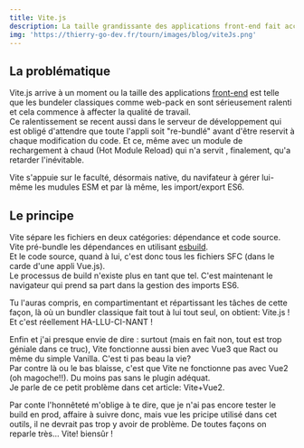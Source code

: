 ```yaml
---
title: Vite.js 
description: La taille grandissante des applications front-end fait accuser un sérieux ralentissement aux bundlers classiques durant le dévelopement. Vite.js est la solution que nous propose Evan You, qui est, entre autre, le créateur de Vue.js
img: 'https://thierry-go-dev.fr/tourn/images/blog/viteJs.png'
---
```

   
   
## La problématique   
   
Vite.js arrive à un moment ou la taille des applications [front-end](/lexique) est telle que les bundeler classiques comme web-pack en sont sérieusement ralenti et cela commence à affecter la qualité de travail.   
Ce ralentissement se recent aussi dans le serveur de développement qui est obligé d'attendre que toute l'appli soit "re-bundlé" avant d'être reservit à chaque modification du code. Et ce, même avec un module de rechargement à chaud (Hot Module Reload) qui n'a servit , finalement, qu'a retarder l'inévitable.   
   
Vite s'appuie sur le faculté, désormais native, du navifateur à gérer lui-même les mudules ESM et par là même, les import/export ES6.   
   
## Le principe   
   
Vite sépare les fichiers en deux catégories: dépendance et code source.   
Vite pré-bundle les dépendances en utilisant [esbuild](https://github.com/evanw/esbuild).   
Et le code source, quand à lui, c'est donc tous les fichiers SFC (dans le carde d'une appli Vue.js).   
Le processus de build n'existe plus en tant que tel. C'est maintenant le navigateur qui prend sa part dans la gestion des imports ES6.   
   
Tu l'auras compris, en compartimentant et répartissant les tâches de cette façon, là où un bundler classique fait tout à lui tout seul, on obtient: Vite.js !   
Et c'est réellement HA-LLU-CI-NANT !   
   
Enfin et j'ai presque envie de dire : surtout (mais en fait non, tout est trop géniale dans ce truc), Vite fonctionne aussi bien avec Vue3 que Ract ou même du simple Vanilla. C'est ti pas beau la vie?   
Par contre là ou le bas blaisse, c'est que Vite ne fonctionne pas avec Vue2 (oh magoche!!). Du moins pas sans le plugin adéquat.   
Je parle de ce petit problème dans cet article: <nuxt-link to="./vite-vue2">Vite+Vue2</nuxt-link>.   
   
Par conte l'honnêteté m'oblige à te dire, que je n'ai pas encore tester le build en prod, affaire à suivre donc, mais vue les pricipe utilisé dans cet outils, il ne devrait pas trop y avoir de problème. De toutes façons on reparle très... Vite! biensûr !   
   
   
   

   
   


